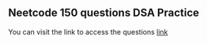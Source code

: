 ## Neetcode 150 questions DSA Practice 

You can visit the link to access the questions [link](https://neetcode.io/roadmap)